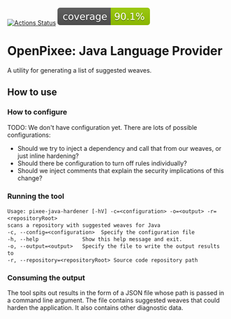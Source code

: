 [![Actions Status](https://github.com/pixeeworks/java-code-hardener/workflows/Java%20CI/badge.svg)](https://github.com/pixeeworks/java-code-hardener/actions)
![Coverage](.github/badges/jacoco.svg)

# OpenPixee: Java Language Provider

A utility for generating a list of suggested weaves.

## How to use

### How to configure

TODO: We don't have configuration yet. There are lots of possible configurations:
* Should we try to inject a dependency and call that from our weaves, or just inline hardening?
* Should there be configuration to turn off rules individually?
* Should we inject comments that explain the security implications of this change?

### Running the tool

```
Usage: pixee-java-hardener [-hV] -c=<configuration> -o=<output> -r=<repositoryRoot>
scans a repository with suggested weaves for Java
-c, --config=<configuration>  Specify the configuration file
-h, --help              Show this help message and exit.
-o, --output=<output>   Specify the file to write the output results to
-r, --repository=<repositoryRoot> Source code repository path
```

### Consuming the output
The tool spits out results in the form of a JSON file whose path is passed in a command line argument. The file contains 
suggested weaves that could harden the application. It also contains other diagnostic data.
